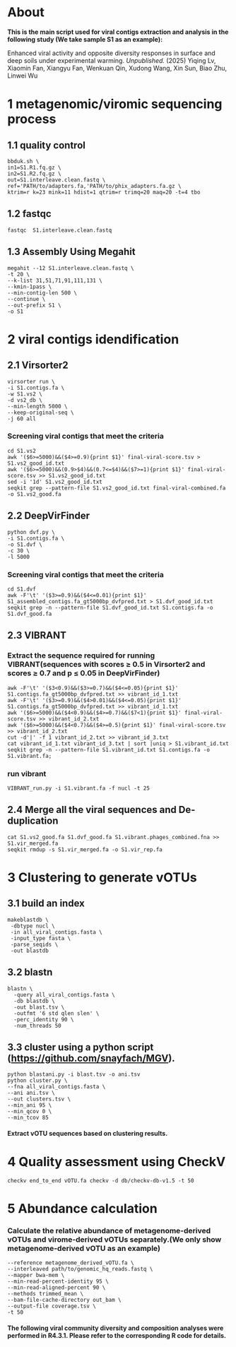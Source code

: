 # About

**This is the main script used for viral contigs extraction and analysis in the following study (We take sample S1 as an example):**

Enhanced viral activity and opposite diversity responses in surface and deep soils under experimental warming. *Unpublished.* (2025) Yiqing Lv, Xiaomin Fan, Xiangyu Fan, Wenkuan Qin, Xudong Wang, Xin Sun, Biao Zhu, Linwei Wu


# 1 metagenomic/viromic sequencing process
## 1.1 quality control
```
bbduk.sh \
in1=S1.R1.fq.gz \
in2=S1.R2.fq.gz \
out=S1.interleave.clean.fastq \
ref='PATH/to/adapters.fa,'PATH/to/phix_adapters.fa.gz \
ktrim=r k=23 mink=11 hdist=1 qtrim=r trimq=20 maq=20 -t=4 tbo
```
## 1.2 fastqc
```
fastqc  S1.interleave.clean.fastq
```
## 1.3 Assembly Using Megahit
```
megahit --12 S1.interleave.clean.fastq \
-t 20 \
--k-list 31,51,71,91,111,131 \
--kmin-1pass \
--min-contig-len 500 \
--continue \
--out-prefix S1 \
-o S1
```

# 2 viral contigs idendification
## 2.1 Virsorter2
```
virsorter run \
-i S1.contigs.fa \
-w S1.vs2 \
-d vs2_db \
--min-length 5000 \
--keep-original-seq \
-j 60 all
```

### Screening viral contigs that meet the criteria
```
cd S1.vs2
awk '($6>=5000)&&($4>=0.9){print $1}' final-viral-score.tsv > S1.vs2_good_id.txt
awk '($6>=5000)&&(0.9>$4)&&(0.7<=$4)&&($7>=1){print $1}' final-viral-score.tsv >> S1.vs2_good_id.txt
sed -i '1d' S1.vs2_good_id.txt
seqkit grep --pattern-file S1.vs2_good_id.txt final-viral-combined.fa -o S1.vs2_good.fa
```

## 2.2 DeepVirFinder
```
python dvf.py \
-i S1.contigs.fa \
-o S1.dvf \
-c 30 \
-l 5000
```
### Screening viral contigs that meet the criteria
```
cd S1.dvf
awk -F'\t' '($3>=0.9)&&($4<=0.01){print $1}' S1_assembled_contigs.fa_gt5000bp_dvfpred.txt > S1.dvf_good_id.txt
seqkit grep -n --pattern-file S1.dvf_good_id.txt S1.contigs.fa -o S1.dvf_good.fa
```

## 2.3 VIBRANT
### Extract the sequence required for running VIBRANT(sequences with scores ≥ 0.5 in Virsorter2 and scores ≥ 0.7 and p ≤ 0.05 in DeepVirFinder)
```
awk -F'\t' '($3<0.9)&&($3>=0.7)&&($4<=0.05){print $1}' S1.contigs.fa_gt5000bp_dvfpred.txt >> vibrant_id_1.txt
awk -F'\t' '($3>=0.9)&&($4>0.01)&&($4<=0.05){print $1}' S1.contigs.fa_gt5000bp_dvfpred.txt >> vibrant_id_1.txt
awk '($6>=5000)&&($4<0.9)&&($4>=0.7)&&($7<1){print $1}' final-viral-score.tsv >> vibrant_id_2.txt
awk '($6>=5000)&&($4<0.7)&&($4>=0.5){print $1}' final-viral-score.tsv >> vibrant_id_2.txt
cut -d'|' -f 1 vibrant_id_2.txt >> vibrant_id_3.txt
cat vibrant_id_1.txt vibrant_id_3.txt | sort |uniq > S1.vibrant_id.txt
seqkit grep -n --pattern-file S1.vibrant_id.txt S1.contigs.fa -o S1.vibrant.fa;
```

### run vibrant
```
VIBRANT_run.py -i S1.vibrant.fa -f nucl -t 25
```

## 2.4 Merge all the viral sequences and De-duplication
```
cat S1.vs2_good.fa S1.dvf_good.fa S1.vibrant.phages_combined.fna >> S1.vir_merged.fa
seqkit rmdup -s S1.vir_merged.fa -o S1.vir_rep.fa
```

# 3 Clustering to generate vOTUs
## 3.1 build an index
```
makeblastdb \
 -dbtype nucl \
 -in all_viral_contigs.fasta \
 -input_type fasta \
 -parse_seqids \
 -out blastdb
```

## 3.2 blastn
```
blastn \
  -query all_viral_contigs.fasta \
  -db blastdb \
  -out blast.tsv \
  -outfmt '6 std qlen slen' \
  -perc_identity 90 \
  -num_threads 50
```
 
## 3.3 cluster using a python script (https://github.com/snayfach/MGV).
```
python blastani.py -i blast.tsv -o ani.tsv
python cluster.py \
--fna all_viral_contigs.fasta \
--ani ani.tsv \
--out clusters.tsv \
--min_ani 95 \
--min_qcov 0 \
--min_tcov 85
```
#### Extract vOTU sequences based on clustering results.

# 4 Quality assessment using CheckV
```
checkv end_to_end vOTU.fa checkv -d db/checkv-db-v1.5 -t 50 
```

# 5 Abundance calculation
### Calculate the relative abundance of metagenome-derived vOTUs and virome-derived vOTUs separately.(We only show metagenome-derived vOTU as an example)
```coverm contig \
--reference metagenome_derived_vOTU.fa \
--interleaved path/to/genomic_hq_reads.fastq \
--mapper bwa-mem \
--min-read-percent-identity 95 \
--min-read-aligned-percent 90 \
--methods trimmed_mean \
--bam-file-cache-directory out_bam \
--output-file coverage.tsv \
-t 50
```
#### The following viral community diversity and composition analyses were performed in R4.3.1. Please refer to the corresponding R code for details.
